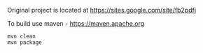 Original project is located at https://sites.google.com/site/fb2pdfj

To build use maven - https://maven.apache.org

```
mvn clean
mvn package
```

